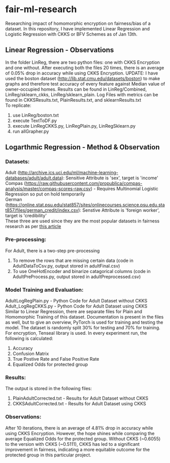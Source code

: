 # fair-ml-research
Researching impact of homomorphic encryption on fairness/bias of a dataset. In this repository, I have implemented Linear Regression and Logistic Regression with CKKS or BFV Schemes as of Jan 13th. 

## Linear Regression - Observations
In the folder LinReg, there are two python files: one with CKKS Encryption and one without. After executing both the files 20 times, there is an average of 0.05% drop in accuracy while using CKKS Encryption.
UPDATE: I have used the boston dataset (http://lib.stat.cmu.edu/datasets/boston) to make graphs and therefore test accuracy of every feature against Median value of owner-occupied homes. Results can be found in LinReg/Combined, LinReg/sklearn_ckks, LinReg/sklearn_plain. Log Files with metrics can be found in CKKSResults.txt, PlainResults.txt, and sklearnResults.txt <br>
To replicate:
1) use LinReg/boston.txt 
2) execute TextToDF.py
3) execute LinRegCKKS.py, LinRegPlain.py, LinRegSklearn.py
4) run allGrapher.py


## Logarthmic Regression - Method & Observation
### Datasets:
Adult (http://archive.ics.uci.edu/ml/machine-learning-databases/adult/adult.data): Sensitive Attribute is 'sex', target is 'income'
<br>
Compas (https://raw.githubusercontent.com/propublica/compas-analysis/master/compas-scores-raw.csv) - Requires Multinomial Logistic Regression so put on hold temporarily 
<br>
German (https://online.stat.psu.edu/stat857/sites/onlinecourses.science.psu.edu.stat857/files/german_credit/index.csv): Senstive Attribute is 'foreign worker', target is 'credibility'
<br>
These three are used since they are the most popular datasets in fairness research as per [this article](https://link.springer.com/article/10.1007/s10618-022-00854-z)

### Pre-processing:
For Adult, there is a two-step pre-processing
1) To remove the rows that are missing certain data (code in AdultDataToCsv.py, output stored in adultFinal.csv)
2) To use OneHotEncoder and binarize catagorical columns (code in AdultPreProcess.py, output stored in adultPreprocessed.csv)

### Model Training and Evaluation:
AdultLogRegPlain.py - Python Code for Adult Dataset without CKKS
<br>
Adult_LogRegCKKS.py - Python Code for Adult Dataset using CKKS 
<br>
Similar to Linear Regression, there are separate files for Plain and Homomorphic Training of this dataset. Documentation is present in the files as well, but to give an overview, PyTorch is used for training and testing the model. The dataset is randomly split 30% for testing and 70% for training. For encryption, Tenseal library is used. In every experiment run, the following is calculated:
1) Accuracy
2) Confusion Matrix
3) True Postive Rate and False Positive Rate
4) Equalized Odds for protected group

### Results:
The output is stored in the following files:
1) PlainAdultCorrected.txt - Results for Adult Dataset without CKKS 
2) CKKSAdultCorrected.txt - Results for Adult Dataset using CKKS

### Observations:
After 10 iterations, there is an average of 4.81% drop in accuracy while using CKKS Encryption. However, the hope shines while comparing the average Equalized Odds for the protected group. Without CKKS (~0.6055) to the version with CKKS (~0.5111), CKKS has led to a significant improvement in fairness, indicating a more equitable outcome for the protected group in this particular project.